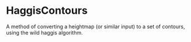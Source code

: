 # HaggisContours
A method of converting a heightmap (or similar input) to a set of contours, using the wild haggis algorithm.
